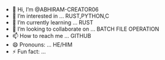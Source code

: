- 👋 Hi, I’m @ABHIRAM-CREATOR06
- 👀 I’m interested in ... RUST,PYTHON,C 
- 🌱 I’m currently learning ... RUST
- 💞️ I’m looking to collaborate on ... BATCH FILE OPERATION
- 📫 How to reach me ... GITHUB
- 😄 Pronouns: ... HE/HIM
- ⚡ Fun fact: ... 

<!---
ABHIRAM-CREATOR06/ABHIRAM-CREATOR06 is a ✨ special ✨ repository because its `README.md` (this file) appears on your GitHub profile.
You can click the Preview link to take a look at your changes.
--->
